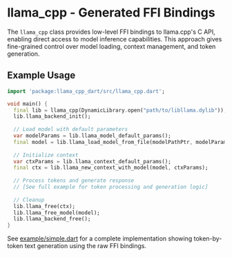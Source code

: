 # llama_cpp - Generated FFI Bindings

The `llama_cpp` class provides low-level FFI bindings to llama.cpp's C API, enabling direct access to model inference capabilities. This approach gives fine-grained control over model loading, context management, and token generation.

## Example Usage

```dart
import 'package:llama_cpp_dart/src/llama_cpp.dart';

void main() {
  final lib = llama_cpp(DynamicLibrary.open("path/to/libllama.dylib"));
  lib.llama_backend_init();
  
  // Load model with default parameters
  var modelParams = lib.llama_model_default_params();
  final model = lib.llama_load_model_from_file(modelPathPtr, modelParams);
  
  // Initialize context
  var ctxParams = lib.llama_context_default_params();
  final ctx = lib.llama_new_context_with_model(model, ctxParams);
  
  // Process tokens and generate response
  // [See full example for token processing and generation logic]
  
  // Cleanup
  lib.llama_free(ctx);
  lib.llama_free_model(model);
  lib.llama_backend_free();
}
```

See [example/simple.dart](../example/simple.dart) for a complete implementation showing token-by-token text generation using the raw FFI bindings.